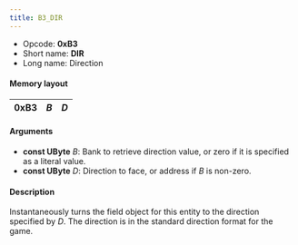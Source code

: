 ```yaml
---
title: B3_DIR
---
```


-   Opcode: **0xB3**
-   Short name: **DIR**
-   Long name: Direction

#### Memory layout

| 0xB3 | *B* | *D* |
|------|-----|-----|

#### Arguments

-   **const UByte** *B*: Bank to retrieve direction value, or zero if it is specified as a literal value.
-   **const UByte** *D*: Direction to face, or address if *B* is non-zero.

#### Description

Instantaneously turns the field object for this entity to the direction specified by *D*. The direction is in the standard direction format for the game.
